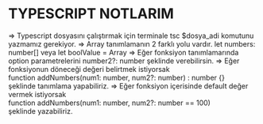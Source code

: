 # TYPESCRIPT NOTLARIM

=> Typescript dosyasını çalıştırmak için terminale tsc $dosya_adi komutunu yazmamız gerekiyor.
=> Array tanımlamanın 2 farklı yolu vardır. let numbers: number[] veya let boolValue = Array<boolean>
=> Eğer fonksiyon tanımlamarında option parametrelerini number2?: number şeklinde verebilirsin.
=> Eğer fonksiyonun döneceği değeri belirtmek istiyorsak <br>
function addNumbers(num1: number, num2?: number) : number {} <br>
şeklinde tanımlama yapabiliriz.
=> Eğer fonksiyon içerisinde default değer vermek istiyorsak <br>
function addNumbers(num1: number, num2?: number == 100) <br>
şeklinde yazabiliriz.   